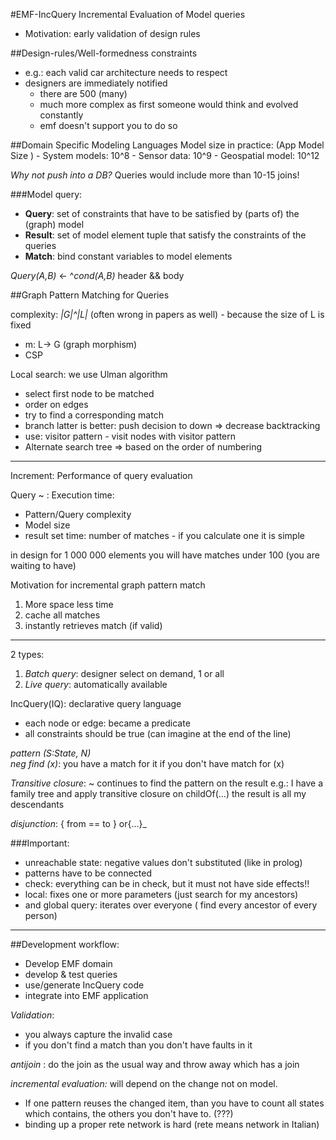 #EMF-IncQuery 
Incremental Evaluation of Model queries 

 - Motivation: early validation of design rules 
 
##Design-rules/Well-formedness constraints 
 - e.g.: each valid car architecture needs to respect 
 - designers are immediately notified
	 - there are 500 (many)  
	 - much more complex as first someone would think and evolved constantly
	 - emf doesn't support you to do so 
 
 
##Domain Specific Modeling Languages 
 Model size in practice:  (App Model Size )
	 - System models: 10^8 
	 - Sensor data: 10^9 
	 - Geospatial model: 10^12 
 
 
_Why not push into a DB?_
Queries would include more than 10-15 joins!
 
 
###Model query:  
 - **Query**: set of constraints that have to be satisfied by (parts of) the (graph) model 
 - **Result**: set of model element tuple that satisfy the constraints of the queries 
 - **Match**: bind constant variables to model elements 
 
 
_Query(A,B)_ <- ^_cond(A,B)_ 
header && body
 
 
##Graph Pattern Matching for Queries 
 
 
complexity: _|G|^|L|_ (often wrong in papers as well) - because the size of L is fixed 
 
 
 - m: L-> G (graph morphism)  
 - CSP
 
  
Local search: we use Ulman algorithm 
 
 - select first node to be matched  
 - order on edges 
 - try to find a corresponding match 
 - branch latter is better: push decision to down => decrease backtracking
 - use: visitor pattern - visit nodes with visitor pattern
 - Alternate search tree => based on the order of numbering

---
 
Increment: Performance of query evaluation 
 
 
Query ~ : Execution time:  

 - Pattern/Query complexity
 - Model size
 - result set time: number of matches - if you calculate one it is simple

 
 
in design for 1 000 000 elements you will have matches under 100 (you are waiting to have) 
 
 
Motivation for incremental graph pattern match  

 1. More space less time
 2. cache all matches  
 3. instantly retrieves match (if valid)  

 ---

2 types:  
 
 1. _Batch query_: designer select on demand, 1 or all
 2. _Live query_: automatically available
 
IncQuery(IQ): declarative query language 

 - each node or edge: became a predicate
 - all constraints should be true (can imagine at the end of the line)
 
_pattern (S:State, N)_  
_neg find (x)_: you have a match for it if you don't have match for (x) 
 
_Transitive closure_: ~ continues to find the pattern on the result
e.g.: I have a family tree and apply transitive closure on childOf(...) the result is all my descendants
 
 
_disjunction_: {
from == to } 
or{...}_ 
 
 
###Important:  

 - unreachable state: negative values don't substituted (like in prolog) 
 - patterns have to be connected 
 - check: everything can be in check, but it must not have side
   effects!!
 - local: fixes one or more parameters (just search for my ancestors)
 - and global query: iterates over everyone ( find every ancestor of every person)  

---
 
 
##Development workflow:  
 
 
 - Develop EMF domain
 - develop & test queries
 - use/generate IncQuery code
 - integrate into EMF application 

_Validation_:

 - you always capture the invalid case
 - if you don't find a match than you don't have faults in it 
 

_antijoin_ :  do the join as the usual way and throw away which has a join 
 
 
_incremental evaluation:_ will depend on the change not on model. 

 - If one pattern reuses the changed item, than you have to count all states which contains, the others you don't have to.  (???)
 - binding up a proper rete network is hard (rete means network in Italian)  
 
 
 
